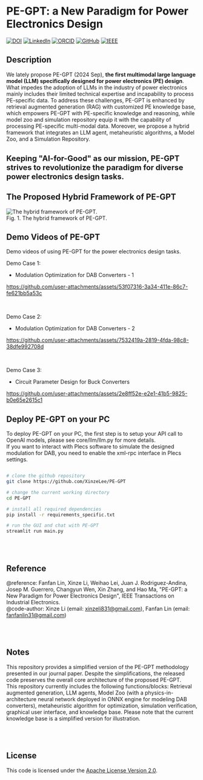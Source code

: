 
# PE-GPT: a New Paradigm for Power Electronics Design

[![DOI](https://img.shields.io/badge/DOI-10.1109/TIE.2024.3454408-cyan)](https://doi.org/10.1109/TIE.2024.3454408)
[![LinkedIn](https://img.shields.io/badge/LinkedIn-Connect--Fanfan%20Lin-blue)](https://www.linkedin.com/in/fanfanlin/)
[![ORCID](https://img.shields.io/badge/ORCID-Fanfan%20Lin-brightgreen)](https://orcid.org/0000-0002-5562-2478)
[![GitHub](https://img.shields.io/badge/Github-XinzeLee-black?logo=github)](https://github.com/XinzeLee)
[![IEEE](https://img.shields.io/badge/IEEE-Xplore-orange)](https://ieeexplore.ieee.org/document/10701612)

## Description

We lately propose PE-GPT (2024 Sep), **the first multimodal large language model (LLM) specifically designed for power electronics (PE) design**. What impedes the adoption of LLMs in the industry of power electronics mainly includes their limited technical expertise and incapability to process PE-specific data. To address these challenges, PE-GPT is enhanced by retrieval augmented generation (RAG) with customized PE knowledge base, which empowers PE-GPT with PE-specific knowledge and reasoning, while model zoo and simulation repository equip it with the capability of processing PE-specific multi-modal data. Moreover, we propose a hybrid framework that integrates an LLM agent, metaheuristic algorithms, a Model Zoo, and a Simulation Repository. 
<br><br>

<span style="font-size:20px;"><b>Keeping "AI-for-Good" as our mission, PE-GPT strives to revolutionize the paradigm for diverse power electronics design tasks.</b></b></span>


## The Proposed Hybrid Framework of PE-GPT
![The hybrid framework of PE-GPT.](https://github.com/user-attachments/assets/fa246d51-ea4e-4fce-967f-b584ee5da586)
<br>Fig. 1. The hybrid framework of PE-GPT.


## Demo Videos of PE-GPT
Demo videos of using PE-GPT for the power electronics design tasks.
<br>

Demo Case 1:
  * Modulation Optimization for DAB Converters - 1

https://github.com/user-attachments/assets/53f07316-3a34-411e-86c7-fe621bb5a53c

<br>

Demo Case 2:
  * Modulation Optimization for DAB Converters - 2

https://github.com/user-attachments/assets/7532419a-2819-4fda-98c8-38dfe992708d

<br>

Demo Case 3:
  * Circuit Parameter Design for Buck Converters

https://github.com/user-attachments/assets/2e8ff52e-e2e1-41b5-9825-b0e65e2615c1


## Deploy PE-GPT on your PC
To deploy PE-GPT on your PC, the first step is to setup your API call to OpenAI models, please see core/llm/llm.py for more details. <br>
If you want to interact with Plecs software to simulate the designed modulation for DAB, you need to enable the xml-rpc interface in Plecs settings.

```bash

# clone the github repository
git clone https://github.com/XinzeLee/PE-GPT

# change the current working directory
cd PE-GPT

# install all required dependencies
pip install -r requirements_specific.txt

# run the GUI and chat with PE-GPT
streamlit run main.py

```
<br><br>

## Reference
@reference: Fanfan Lin, Xinze Li, Weihao Lei, Juan J. Rodriguez-Andina, Josep M. Guerrero, Changyun Wen, Xin Zhang, and Hao Ma, "PE-GPT: a New Paradigm for Power Electronics Design", IEEE Transactions on Industrial Electronics.
<br>
@code-author: Xinze Li (email: xinzeli831@gmail.com), Fanfan Lin (email: fanfanlin31@gmail.com)

<br><br>
## Notes
This repository provides a simplified version of the PE-GPT methodology presented in our journal paper. Despite the simplifications, the released code preserves the overall core architecture of the proposed PE-GPT.
<br>
This repository currently includes the following functions/blocks: Retrieval augmented generation, LLM agents, Model Zoo (with a physics-in-architecture neural network deployed in ONNX engine for modeling DAB converters), metaheuristic algorithm for optimization, simulation verification, graphical user interface, and knowledge base. Please note that the current knowledge base is a simplified version for illustration. 

<br><br>
## License

This code is licensed under the [Apache License Version 2.0](./LICENSE).

